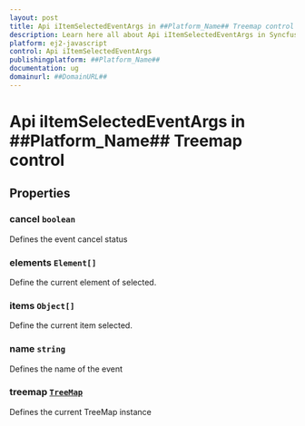 ```yaml
---
layout: post
title: Api iItemSelectedEventArgs in ##Platform_Name## Treemap control | Syncfusion
description: Learn here all about Api iItemSelectedEventArgs in Syncfusion ##Platform_Name## Treemap control of Syncfusion Essential JS 2 and more.
platform: ej2-javascript
control: Api iItemSelectedEventArgs 
publishingplatform: ##Platform_Name##
documentation: ug
domainurl: ##DomainURL##
---
```


# Api iItemSelectedEventArgs in ##Platform_Name## Treemap control

## Properties

### cancel `boolean`

Defines the event cancel status

### elements `Element[]`

Define the current element of selected.

### items `Object[]`

Define the current item selected.

### name `string`

Defines the name of the event

### treemap [`TreeMap`](./api-treeMap.html)

Defines the current TreeMap instance
